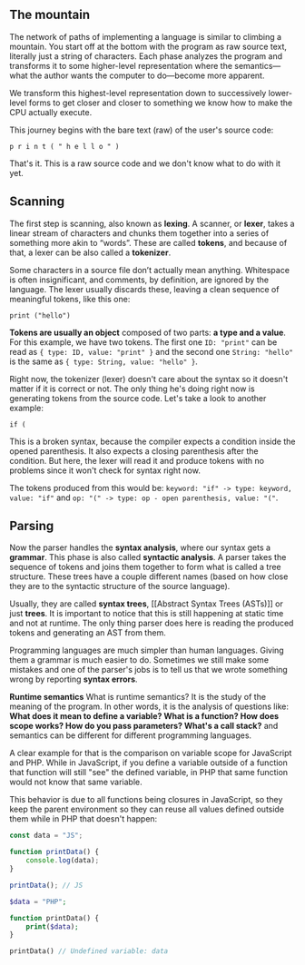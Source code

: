 ## The mountain

The network of paths of implementing a language is similar to climbing a mountain.
You start off at the bottom with the program as raw source text, literally just a string of characters. Each phase analyzes the program and transforms it to some higher-level representation where the semantics—what the author wants the computer to do—become more apparent.

We transform this highest-level representation down to successively lower-level forms to get closer and closer to something we know how to make the CPU actually execute.

This journey begins with the bare text (raw) of the user's source code:

```
p r i n t ( " h e l l o " )
```

That's it. This is a raw source code and we don't know what to do with it yet.

## Scanning
The first step is scanning, also known as **lexing**. A scanner, or **lexer**, takes a linear stream of characters and chunks them together into a series of something more akin to “words”.
These are called **tokens**, and because of that, a lexer can be also called a **tokenizer**.

Some characters in a source file don’t actually mean anything. Whitespace is often insignificant, and comments, by definition, are ignored by the language. The lexer usually discards these, leaving a clean sequence of meaningful tokens, like this one:

```
print ("hello")
```

**Tokens are usually an object** composed of two parts: **a type and a value**. For this example, we have two tokens. The first one `ID: "print"` can be read as `{ type: ID, value: "print" }` and the second one `String: "hello"` is the same as `{ type: String, value: "hello" }`.

Right now, the tokenizer (lexer) doesn't care about the syntax so it doesn't matter if it is correct or not. The only thing he's doing right now is generating tokens from the source code. Let's take a look to another example:

```
if (
```

This is a broken syntax, because the compiler expects a condition inside the opened parenthesis. It also expects a closing parenthesis after the condition. But here, the lexer will read it and produce tokens with no problems since it won't check for syntax right now.

The tokens produced from this would be: `keyword: "if" -> type: keyword, value: "if"` and `op: "(" -> type: op - open parenthesis, value: "("`. 

## Parsing
Now the parser handles the **syntax analysis**, where our syntax gets a **grammar**. This phase is also called **syntactic analysis**. A parser takes the sequence of tokens and joins them together to form what is called a tree structure. These trees have a couple different names (based on how close they are to the syntactic structure of the source language). 

Usually, they are called **syntax trees**, [[Abstract Syntax Trees (ASTs)]] or just **trees**. It is important to notice that this is still happening at static time and not at runtime. The only thing parser does here is reading the produced tokens and generating an AST from them.

Programming languages are much simpler than human languages. Giving them a grammar is much easier to do. Sometimes we still make some mistakes and one of the parser's jobs is to tell us that we wrote something wrong by reporting **syntax errors**.

**Runtime semantics**
What is runtime semantics? It is the study of the meaning of the program. In other words, it is the analysis of questions like: **What does it mean to define a variable? What is a function? How does scope works? How do you pass parameters? What's a call stack?** and semantics can be different for different programming languages.

A clear example for that is the comparison on variable scope for JavaScript and PHP. While in JavaScript, if you define a variable outside of a function that function will still "see" the defined variable, in PHP that same function would not know that same variable. 

This behavior is due to all functions being closures in JavaScript, so they keep the parent environment so they can reuse all values defined outside them while in PHP that doesn't happen:

``` js
const data = "JS";

function printData() {
	console.log(data);
}

printData(); // JS
```

``` php
$data = "PHP";

function printData() {
	print($data);
}

printData() // Undefined variable: data
```

